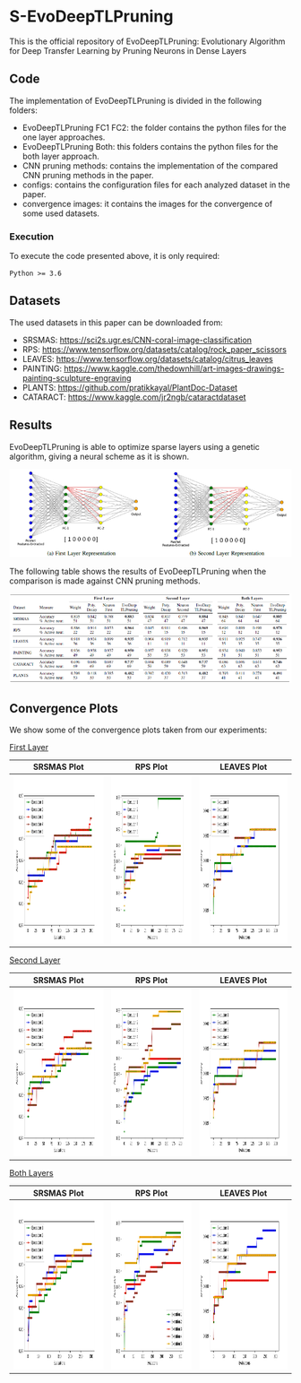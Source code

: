 # S-EvoDeepTLPruning

This is the official repository of EvoDeepTLPruning: Evolutionary Algorithm for Deep Transfer Learning by Pruning Neurons in Dense Layers

## Code

The implementation of EvoDeepTLPruning is divided in the following folders:

   * EvoDeepTLPruning FC1 FC2: the folder contains the python files for the one layer approaches.
   * EvoDeepTLPruning Both: this folders contains the python files for the both layer approach.
   * CNN pruning methods: contains the implementation of the compared CNN pruning methods in the paper.
   * configs: contains the configuration files for each analyzed dataset in the paper.
   * convergence images: it contains the images for the convergence of some used datasets.
  
 ### Execution
 
 To execute the code presented above, it is only required:
    
    Python >= 3.6
    
 
## Datasets

The used datasets in this paper can be downloaded from:

  * SRSMAS: https://sci2s.ugr.es/CNN-coral-image-classification
  * RPS: https://www.tensorflow.org/datasets/catalog/rock_paper_scissors
  * LEAVES: https://www.tensorflow.org/datasets/catalog/citrus_leaves
  * PAINTING: https://www.kaggle.com/thedownhill/art-images-drawings-painting-sculpture-engraving
  * PLANTS: https://github.com/pratikkayal/PlantDoc-Dataset
  * CATARACT: https://www.kaggle.com/jr2ngb/cataractdataset

## Results

EvoDeepTLPruning is able to optimize sparse layers using a genetic algorithm, giving a neural scheme as it is shown.

![Image0](https://github.com/ari-dasci/S-EvoDeepTLPruning/blob/main/images/sparseRepresentation.png)

The following table shows the results of EvoDeepTLPruning when the comparison is made against CNN pruning methods.

![Image0](https://github.com/ari-dasci/S-EvoDeepTLPruning/blob/main/images/resultsEvoDeepTLPruningCNN.png)


## Convergence Plots

We show some of the convergence plots taken from our experiments:

<ins> First Layer </ins>

| SRSMAS Plot| RPS Plot   | LEAVES Plot|
|------------|------------|------------|
|<img src="convergenceImages/convergenceSRSMASFC1.png" width="300" height="300">|<img src="convergenceImages/convergenceRPSFC1.png" width="300" height="300">|<img src="convergenceImages/convergenceLeavesFC1.png" width="300" height="300">|
                                                                                                                
<ins> Second Layer </ins>

| SRSMAS Plot| RPS Plot   | LEAVES Plot|
|------------|------------|------------|
|<img src="convergenceImages/convergenceSRSMASFC2.png" width="300" height="300">|<img src="convergenceImages/convergenceRPSFC2.png" width="300" height="300">|<img src="convergenceImages/convergenceLeavesFC2.png" width="300" height="300">|

<ins> Both Layers </ins>

| SRSMAS Plot| RPS Plot   | LEAVES Plot|
|------------|------------|------------|
|<img src="convergenceImages/convergenceSRSMASBoth.png" width="300" height="300">|<img src="convergenceImages/convergenceRPSBoth.png" width="300" height="300">|<img src="convergenceImages/convergenceLeavesBoth.png" width="300" height="300">|
